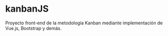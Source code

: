 # kanbanJS
Proyecto front-end de la metodología Kanban mediante implementación de Vue.js, Bootstrap y demás.
